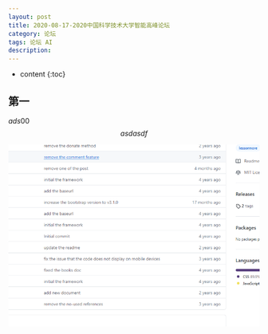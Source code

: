 ```yaml
---
layout: post
title: 2020-08-17-2020中国科学技术大学智能高峰论坛
category: 论坛
tags: 论坛 AI 
description: 
---
```


* content
{:toc}

## 第一


$ads00$
$$asdasdf$$

![enter description here](https://raw.githubusercontent.com/ZhaoKangkang0572/imgbed/master/小书匠/1598256281485.png)

